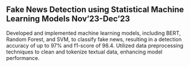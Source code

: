 ## Fake News Detection using Statistical Machine Learning Models Nov’23-Dec’23
Developed and implemented machine learning models, including BERT, Random Forest, and SVM, to classify fake news, resulting in a detection accuracy of up to 97% and f1-score of 98.4.
Utilized data preprocessing techniques to clean and tokenize textual data, enhancing model performance.
